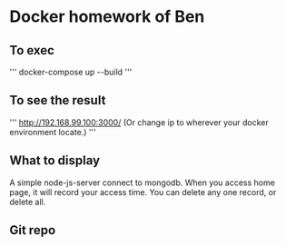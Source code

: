 # Docker homework of Ben

## To exec
'''
docker-compose up --build
'''

## To see the result
'''
http://192.168.99.100:3000/
(Or change ip to wherever your docker environment locate.)
'''

## What to display
A simple node-js-server connect to mongodb.
When you access home page, it will record your access time.
You can delete any one record, or delete all.

## Git repo
